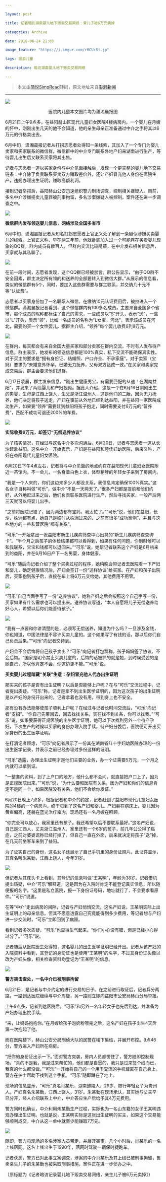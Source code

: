 ```yaml
---

layout: post

title: 记者暗访湖南婴儿地下贩卖交易网络：亲儿子被6万元卖掉

categories: Archive

date: 2018-06-24 21:03

image_feature: "https://i.imgur.com/r6CUc5t.jp"

tags: 拐卖儿童

description: 暗访湖南婴儿地下贩卖交易网络

---
```


> 本文由[简悦SimpRead](http://ksria.com/simpread/)转码，原文地址来自~~[澎湃新闻](https://www.thepaper.cn/newsDetail_forward_2215827)~~

---

![](https://i.imgur.com/r6CUc5t.jpg)
<center>医院内儿童本文图片均为潇湘晨报图</center>

6月21日上午9点多，在益阳赫山区现代儿童妇女医院4楼病房内，一个婴儿在月嫂的怀中，刚刚出生几天的他不会知道，他的亲生母亲正准备通过中介之手将其以6万元的价格卖出去。

6月中旬，潇湘晨报记者从打拐志愿者处得知一条线索，其加入了一个专门为婴儿卖家和买家联系的微信群，微信群中的中介专门联系外地产妇来湖南进行生产，等待婴儿出生后又联系买家将其出售。

记者与志愿者一道以买家身份与中介见面接触后，发现一个更完整的婴儿地下交易链条：中介除了负责联系买卖双方赚取差价外，还让产妇冒充他人身份在医院生产，违规办理出生证明，赚取高额利润。

接到记者举报后，益阳赫山公安迅速组织警力到场调查，控制相关嫌疑人。目前，多名中介涉嫌拐卖儿童罪被刑事拘留，多名涉案嫌疑人被控制，案件还在进一步调查之中。

![](https://i.imgur.com/xQccRqo.jpg)

**微信群内发布领送婴儿信息，网络涉及全国多省市**

6月中旬，潇湘晨报记者从知名打拐志愿者上官正义处了解到一条疑似涉嫌买卖婴儿的线索。上官正义称，早在两三年前，他就卧底加入过一个可能存在买卖婴儿现象的QQ群，群内成员有数百人，但群内交流比较隐蔽，在中介发布相关信息后，买家就与其私聊了。

![](https://i.imgur.com/bqkIsvf.jpg)

在前一段时间，志愿者发现，这个QQ群已经被禁言。群公告显示，“由于QQ群不安全因素，群主决定所有领的和送养的全部要转入到微信大群。”从展示的信息看，类似的微信群有5个，同时，要加入这些群需要与群主联系，并交纳几十元不等“认证费”。

志愿者以买家身份加了一名联系人微信，在缴纳10元认证费用后，被拉进入一个微信群。潇湘晨报记者看到，这个微信群内有100多名成员，主要来自全国多个省市，每个成员的昵称都标注了自己的需求，一些成员以“S”开头，表示“送”，一些以“L”开头，表示“领”，比如一名成员的名称为“L女宝，河北”，表示该成员在河北，需要购买一个女性婴儿。据群主介绍，“领养”每个婴儿收费6到9万元。

![](https://i.imgur.com/uKWf8s0.jpg)

在群内，每天都会有来自全国大量买家和部分卖家在群内交流，不时有人发布待产信息。群主表示，她发布的领送信息都是100%真实，私下交流不能确保真实性。对于买主的要求是“拥有身份证、结婚照、户口齐全、不孕家庭”，对于卖家（宝妈）要求为“未婚意外怀孕，已婚无力抚养，父母双方达成一致。”在买家和卖家完成交易后，群主会要求他们退群。

6月17日凌晨，群主发来信息，“刚出生健康男宝，有需要匹配的从速！在湖南益阳”，并发来了两段婴儿和产妇视频。据此人介绍，这是一个在6月16日刚刚出生的男婴，生母是江西上饶人，生父是浙江温州人，这是他们的二胎，因为无力抚养，他们决定将孩子送走。产妇在事前从外地已经到达益阳，并在益阳一家医院成功生产，如果要“领养”需要赶到益阳将孩子抱走，同时需要支付6万元的“营养费”，匹配不成功可退还200%的车费。

![](https://i.imgur.com/SSNx1J4.jpg)

**实际收费6万元，却签订“无偿送养协议”**

为了核实情况，在经过与这名中介多次沟通后，6月20日，记者与志愿者一道从长沙赶赴益阳。这名中介一开始表示，产妇是在益阳和睦佳妇幼医院，后来又称，产妇在益阳现代儿童妇女医院。

6月20日下午4点左右，记者将与中介见面的地点约在在益阳现代儿童妇女医院附近一茶馆内。不一会儿，一名身着白色上衣，体型稍胖的年轻女子来到了房间内。

“我是一个人来的，你们这边来多少人都没关系，我信息肯定确保100%真实。”这名女子自称叫做“可乐”，做中介“不是一天两天了。”很多产妇都是提前和他们约好，从外地赶过来之后，他们负责联系医院进行生产，然后寻找买家，一般产后两三天就可以将婴儿出手。

“之前将医院记错了，因为两边都有宝妈，我太忙了。”“可乐”说，他们在益阳，长沙，株洲都有点，她自己是临时从株洲过来的，之前有很多“成功案例”，并且与这些地方的一些私营医院“都有关系”。

“可乐”一开始拿出一张益阳市新生儿疾病筛查中心出具的“新生儿疾病筛查查询卡”。“半个月之后孩子的体检结果都可以看得到，如果有任何问题，你到时候可以和我联系，宝宝和钱都可以退回来。”“可乐”说，她帮记者联系这个产妇是6月初来到的益阳，并在6月16日产下一名男婴，身体健康。

“可乐”随后向记者介绍了整个买卖过程的程序，她稍晚会带记者去医院看一下产妇和婴儿，确定健康情况后，产妇会签订一份“送样协议”给买家。在产妇和孩子出院后，买家抱到孩子后，直接在车上将6万元交给她，其他费用不用管。

![](https://i.imgur.com/UoT56yL.jpg)

“可乐”自己当面手写了一份“送养协议”，她称产妇之后会按照这个自己手写一份，买家如果有什么需求也可以提出来。送养协议写道，“本人自愿将儿子无偿送养给好心人，希望以后你们能善待孩子。”

![](https://i.imgur.com/s2El0Zv.jpg)

“我有一点要和你讲清楚的是，必须写无偿送养，知道为什么吗？一旦涉及金钱，你也知道，中国法律是不容许买卖儿童的。这个如果写了有钱的话，那以后你们自己负责后果。”“可乐”向记者交待到。

产妇会不会后悔将自己孩子卖出？“可乐”向记者打包票称，孩子妈妈签了协议，不会后悔。“国家是明令禁止买卖儿童的，后悔的话被抓的就是她，到时候受苦的是她自己，所以他肯定不会，你这边更不能。”“可乐”说。

**买卖婴儿过程暗藏"关联"生意：孕妇冒充他人代办出生证明**

那买来的孩子是否有出生证明？以后是否能够上户呢？在与“可乐”交流过程中，记者提出质疑。“可乐”称，记者是拿不到出生医学证明的，因为这次孩子的出生证明是以产妇的身份开出来的，记者拿着也没有用，带到身上也不安全。

那有没有办法能够使孩子顺利上户呢？在经过与记者长时间交流后，“可乐”向记者“支招”。“你自己先带回去，回去找找关系，实在找不到关系，你可以找我。”“可乐”说，如果要获得正规医院的出生医学证明，她可以下次找到另外一个待产孕妇，下次生产的时候以买家的身份办理入院手续。待产妇分娩后，医院便可开出买家身份的出生医学证明。

在打消记者顾虑，“可乐”向记者展示了一份其在湖南省红十字妇幼医院办理的一份出生医学记录，并表示之前已经办理过多份这样的证明。

“可乐”透露，办理出生证明才是他们主要的业务，办一个证需要5万元，一个月之内就可以拿到证。

“一整套的资料，到了上户口的地方，他什么都不会问，就直接把户口上了，因为是正规医院出来。”“可乐”说，“为什么要和医院有关系，因为产妇和你们的信息肯定不是同一个，如果医院没有关系，他们不会给你发证。”

6月20日晚上7点多，根据记者和中介的约定，记者赶到了益阳市现代儿童妇女医院的4楼的一个病房内，终于见到了这名产妇和婴儿。产妇躺在病床上，婴儿因为黄疸偏高，还躺在蓝光治疗箱内，现场还有一名月嫂在照顾。

“你完全可以放心，我家里还有孩子。我还希望以后不要联系最好。”这名产妇说，自己是江西人，丈夫浙江温州人，家里还有一个6岁的孩子，前几年公公得了癌症，之前对婆婆谎称已经打掉了，但自己一直在外面，后来就决定将孩子“送”掉，在几天前坐客车来到了益阳。

为了证实自己的身份，这名女子还展示了自己手机里的身份证照片。此证件显示，其真名叫朱某勤，江西上饶人，今年31岁。

![](https://i.imgur.com/65d52G0.jpg)

但记者从其床头卡上看到，其登记的信息叫做“王某明”，年龄为38岁。记者借机提出质疑，中介“可乐”解释道，这是因为在入院时肯定不能登记真实信息，所以随便报的名字。“这里是私立医院，报一下身份证号码，地址就行了，不会要求看原件。”“可乐”说道。

在等“中介”走出病房的间隙，记者与产妇悄悄交流，这名产妇说，王某明实际上出生证明上的母亲信息。但其不愿意透露自己究竟能得到多少费用，等记者想与产妇进一步交流时，“可乐”立即回到了病房。

看到记者多次质疑，“可乐”也显得生气起来。“你们小心没有错，但是已经小心得过分了。”“可乐”说。

记者随后从医院医生处得知，这名婴儿的出生医学证明已经开出。记者从该产妇的入院资料中看到，其登记的身份证也是使用“王某明”的名字，不过其身份证头像以改为产妇头像，相关检查资料均登记为“王某明”的信息。

![](https://i.imgur.com/iVL7bhS.jpg)

**警方突击查处，一名中介已被刑事拘留**

6月21日，是记者与中介约定的进行交易的日子。在之前进行取证后，记者兵分两路，一路到达医院继续与中介周旋，另一路则立即向益阳市公安局赫山分局举报。

上午9点多，记者到达医院后，“可乐”和另外一名年轻女子也先后到达，并准备为产妇办理出院手续。

“来，让妈妈抱抱你。”在月嫂给孩子泡奶粉喂完之后，这名产妇在孩子出生4天后第一次抱起了他。

而在医院楼下，赫山公安分局刑侦大队的民警在楼下集结，并展开布控。9点46分，警方进入产妇所在病房。

“把你的身份证出示一下。”面对警方突袭，房内人员都愣住了，警方随即控制现场。“真的不是我，我是过来帮忙的，他们都是自愿的，我只是过来签个线而已，我真的什么都没做。”“可乐”一开始将自己的一个用于交流的手机藏匿在自己身上，警方在护士帮助下找到这个手机，“可乐”随即蹲在了地上。

现场的信息显示，“可乐”真名肖某乐，湖南醴陵人，29岁，随行年轻女子为贵州人。产妇真名朱某勤，江西上饶人，31岁。朱某勤在现场承认，其实她与丈夫早已分开，经人介绍联系上中介，中介答应生产后给予其4万元费用。

警方同时也确认，中介利用朱某勤生产过程，实际也为一名山东籍的女子王某明违规办理出生证明。也就是说，王某明实际是这张出生证明的买主，如果这个交易能够顺利成交，中介从这一单中就至少能赚取7万元。

![](https://i.imgur.com/CcI2T49.jpg)

随即，警方将现场的多名涉案人员带走，并展开突审。几个小时后，肖某乐的一名上线落网。这名上线出生于1990年，落网时驾驶一辆保时捷跑车。

记者获悉，警方已对此事立案调查，涉案的中介肖某乐及其上线已被刑事拘留，售卖亲生儿子的朱某勤也被采取刑事措施，案件正在进一步侦办之中。

（原标题为《记者暗访记录婴儿地下贩卖交易网络，亲生儿子被6万元卖掉》）

